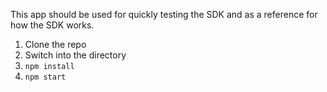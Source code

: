 This app should be used for quickly testing the SDK and as a reference for how the SDK works. 

1. Clone the repo  
2. Switch into the directory  
3. `npm install`  
4. `npm start` 


